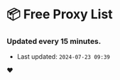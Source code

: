 # :package: Free Proxy List
### Updated every 15 minutes.

- Last updated: `2024-07-23 09:39`

:heart:
